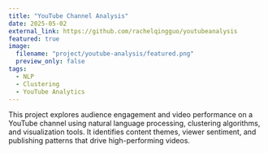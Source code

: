 ```yaml
---
title: "YouTube Channel Analysis"
date: 2025-05-02
external_link: https://github.com/rachelqingguo/youtubeanalysis
featured: true
image:
  filename: "project/youtube-analysis/featured.png"
  preview_only: false
tags:
  - NLP
  - Clustering
  - YouTube Analytics
---
```


This project explores audience engagement and video performance on a YouTube channel using natural language processing, clustering algorithms, and visualization tools. It identifies content themes, viewer sentiment, and publishing patterns that drive high-performing videos.

<!--more-->
